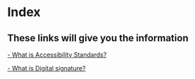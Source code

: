 <html>
  <head>
    <meta charset="utf 8">
    <title>Index</title>
    
  </head>
  <body>
  <h1> Index</h1>
  <h2> These links will give you the information</h2>
  <a href="Accessibility-Standards.html" > - What is Accessibility Standards? </a>
  
  <a href="Digital-Signature.html" > - What is Digital signature? </a> 
 
  </body>
</html>
    
    
    
